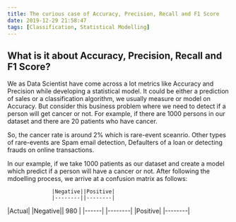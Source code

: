 ```yaml
---
title: The curious case of Accuracy, Precision, Recall and F1 Score
date: 2019-12-29 21:58:47
tags: [Classification, Statistical Modelling]
---
```



## What is it about Accuracy, Precision, Recall and F1 Score?

We as Data Scientist have come across a lot metrics like Accuracy and Precision while developing a statistical model. It could be either a prediction of sales or a classification algorithm, we usually measure or model on Accuracy. But consider this business problem where we need to detect if a person will get cancer or not. For example, if there are 1000 persons in our dataset and there are 20 patients who have cancer. 

So, the cancer rate is around 2% which is rare-event sceanrio. Other types of rare-events are Spam email detection, Defaulters of a loan or detecting frauds on online transactions.

In our example, if we take 1000 patients as our dataset and create a model which predict if a person will have a cancer or not. After following the mdoelling process, we arrive at a confusion matrix as follows:

                  |Negative||Positive|
                  |--------||--------|
|Actual| |Negative|| 980   |
|------| |--------|
         |Positive|
         |--------|

